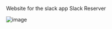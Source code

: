 Website for the slack app Slack Reserver

![image](https://github.com/user-attachments/assets/e615e1cf-6229-451a-b468-1d505ff9da17)
